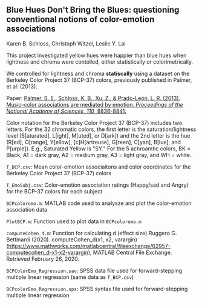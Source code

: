 ## Blue Hues Don't Bring the Blues: questioning conventional notions of color-emotion associations
Karen B. Schloss, Christoph Witzel, Leslie Y. Lai

This project investigated yellow hues were happier than blue hues when lightness and chroma were contolled, either statistically or colorimetrically. 

We controlled for lightness and chroma **statiscally** using a dataset on the Berkeley Color Project 37 (BCP-37) colors, previously published in Palmer, et al. (2013).

Paper: [Palmer, S. E., Schloss, K. B., Xu, Z., & Prado-León, L. R. (2013). Music–color associations are mediated by emotion. _Proceedings of the National Academy of Sciences_, _110_, 8836-8841.](https://www.pnas.org/content/110/22/8836.short)

Color notation for the Berkeley Color Project 37 (BCP-37) includes two letters. For the 32 chromatic colors, the first letter is the saturation/lightness level (S[aturated], L[ight], M[uted], or D[ark]) and the 2nd letter is the hue (R[ed], O[range], Y[ellow], [c]H[artreuse], G[reen], C[yan], B[lue], and P[urple]). E.g., Saturated Yellow is "SY." For the 5 achroamtic colors, BK = Black, A1 = dark gray, A2 = medium gray, A3 = light gray, and WH = white.
        
        
        
        

`T_BCP.csv`: Mean color-emotion associaitons and color coordinates for the Berkeley Color Project 37 (BCP-37) colors

`T_EmoSubj.csv`: Color-emotion association ratings (Happy/sad and Angry) for the BCP-37 colors for each subject

`BCPcoloremo.m`: MATLAB code used to analysze and plot the color-emotion association data 

`PlotBCP.m`: Function used to plot data in `BCPcoloremo.m` 

`computeCohen_d.m`: Function for calculating d (effect size) 
Ruggero G. Bettinardi (2020). computeCohen_d(x1, x2, varargin) (https://www.mathworks.com/matlabcentral/fileexchange/62957-computecohen_d-x1-x2-varargin), MATLAB Central File Exchange. Retrieved February 26, 2020.

`BCPColorEmo_Regression.sav`: SPSS data file used for forward-stepping multiple linear regression (same data as `T_BCP.csv`)

`BCPcolorEmo_Regression.sps`: SPSS syntax file used for forward-stepping multiple linear regression 


